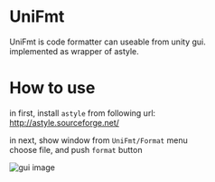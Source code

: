 # UniFmt

UniFmt is code formatter can useable from unity gui.  
implemented as wrapper of astyle.

# How to use

in first, install `astyle` from following url:  
http://astyle.sourceforge.net/

in next, show window from `UniFmt/Format` menu  
choose file, and push `format` button

![gui image](image2.png)
